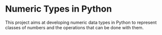 # Numeric Types in Python
This project aims at developing numeric data types in Python to represent classes of numbers and the operations that can be done with them.

